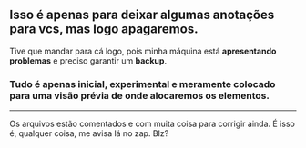 ## Isso é apenas para deixar algumas anotações para vcs, mas logo apagaremos.

Tive que mandar para cá logo, pois minha máquina está **apresentando problemas** e preciso garantir um **backup**.

### Tudo é apenas inicial, experimental e meramente colocado para uma visão prévia de onde alocaremos os elementos.

____________________________________________
Os arquivos estão comentados e com muita coisa para corrigir ainda.
É isso é, qualquer coisa, me avisa lá no zap.
Blz?